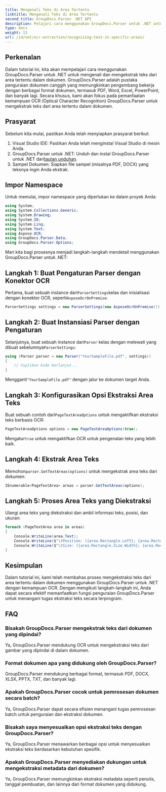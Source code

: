 ```yaml
---
title: Mengenali Teks di Area Tertentu
linktitle: Mengenali Teks di Area Tertentu
second_title: GroupDocs.Parser .NET API
description: Pelajari cara menggunakan GroupDocs.Parser untuk .NET untuk mengekstrak teks dari area tertentu dalam dokumen dengan kemampuan OCR.
type: docs
weight: 13
url: /id/net/ocr-extraction/recognizing-text-in-specific-areas/
---
```

## Perkenalan
Dalam tutorial ini, kita akan mempelajari cara menggunakan GroupDocs.Parser untuk .NET untuk mengenali dan mengekstrak teks dari area tertentu dalam dokumen. GroupDocs.Parser adalah pustaka penguraian dokumen canggih yang memungkinkan pengembang bekerja dengan berbagai format dokumen, termasuk PDF, Word, Excel, PowerPoint, dan banyak lagi. Secara khusus, kami akan fokus pada pemanfaatan kemampuan OCR (Optical Character Recognition) GroupDocs.Parser untuk mengekstrak teks dari area tertentu dalam dokumen.
## Prasyarat
Sebelum kita mulai, pastikan Anda telah menyiapkan prasyarat berikut:
1. Visual Studio IDE: Pastikan Anda telah menginstal Visual Studio di mesin Anda.
2.  GroupDocs.Parser untuk .NET: Unduh dan instal GroupDocs.Parser untuk .NET dari[tautan unduhan](https://releases.groupdocs.com/parser/net/).
3. Sampel Dokumen: Siapkan file sampel (misalnya PDF, DOCX) yang teksnya ingin Anda ekstrak.

## Impor Namespace
Untuk memulai, impor namespace yang diperlukan ke dalam proyek Anda:
```csharp
using System;
using System.Collections.Generic;
using System.Drawing;
using System.IO;
using System.Linq;
using System.Text;
using Aspose.OCR;
using GroupDocs.Parser.Data;
using GroupDocs.Parser.Options;
```

Mari kita bagi prosesnya menjadi langkah-langkah mendetail menggunakan GroupDocs.Parser untuk .NET:
## Langkah 1: Buat Pengaturan Parser dengan Konektor OCR
 Pertama, buat sebuah instance dari`ParserSettings`kelas dan inisialisasi dengan konektor OCR, seperti`AsposeOcrOnPremise`:
```csharp
ParserSettings settings = new ParserSettings(new AsposeOcrOnPremise());
```
## Langkah 2: Buat Instansiasi Parser dengan Pengaturan
 Selanjutnya, buat sebuah instance dari`Parser` kelas dengan melewati yang dibuat sebelumnya`ParserSettings`:
```csharp
using (Parser parser = new Parser("YourSampleFile.pdf", settings))
{
    // Cuplikan kode berlanjut...
}
```
 Mengganti`"YourSampleFile.pdf"` dengan jalur ke dokumen target Anda.
## Langkah 3: Konfigurasikan Opsi Ekstraksi Area Teks
 Buat sebuah contoh dari`PageTextAreaOptions` untuk mengaktifkan ekstraksi teks berbasis OCR:
```csharp
PageTextAreaOptions options = new PageTextAreaOptions(true);
```
 Mengatur`true` untuk mengaktifkan OCR untuk pengenalan teks yang lebih baik.
## Langkah 4: Ekstrak Area Teks
 Memohon`parser.GetTextAreas(options)` untuk mengekstrak area teks dari dokumen:
```csharp
IEnumerable<PageTextArea> areas = parser.GetTextAreas(options);
```
## Langkah 5: Proses Area Teks yang Diekstraksi
Ulangi area teks yang diekstraksi dan ambil informasi teks, posisi, dan ukuran:
```csharp
foreach (PageTextArea area in areas)
{
    Console.WriteLine(area.Text);
    Console.WriteLine($"\tPosition: ({area.Rectangle.Left}; {area.Rectangle.Top})");
    Console.WriteLine($"\tSize: ({area.Rectangle.Size.Width}; {area.Rectangle.Size.Height})");
}
```

## Kesimpulan
Dalam tutorial ini, kami telah membahas proses mengekstraksi teks dari area tertentu dalam dokumen menggunakan GroupDocs.Parser untuk .NET dengan kemampuan OCR. Dengan mengikuti langkah-langkah ini, Anda dapat secara efektif memanfaatkan fungsi penguraian GroupDocs.Parser untuk menangani tugas ekstraksi teks secara terprogram.

## FAQ
### Bisakah GroupDocs.Parser mengekstrak teks dari dokumen yang dipindai?
Ya, GroupDocs.Parser mendukung OCR untuk mengekstraksi teks dari gambar yang dipindai di dalam dokumen.
### Format dokumen apa yang didukung oleh GroupDocs.Parser?
GroupDocs.Parser mendukung berbagai format, termasuk PDF, DOCX, XLSX, PPTX, TXT, dan banyak lagi.
### Apakah GroupDocs.Parser cocok untuk pemrosesan dokumen secara batch?
Ya, GroupDocs.Parser dapat secara efisien menangani tugas pemrosesan batch untuk penguraian dan ekstraksi dokumen.
### Bisakah saya menyesuaikan opsi ekstraksi teks dengan GroupDocs.Parser?
Ya, GroupDocs.Parser menawarkan berbagai opsi untuk menyesuaikan ekstraksi teks berdasarkan kebutuhan spesifik.
### Apakah GroupDocs.Parser menyediakan dukungan untuk mengekstraksi metadata dari dokumen?
Ya, GroupDocs.Parser memungkinkan ekstraksi metadata seperti penulis, tanggal pembuatan, dan lainnya dari format dokumen yang didukung.